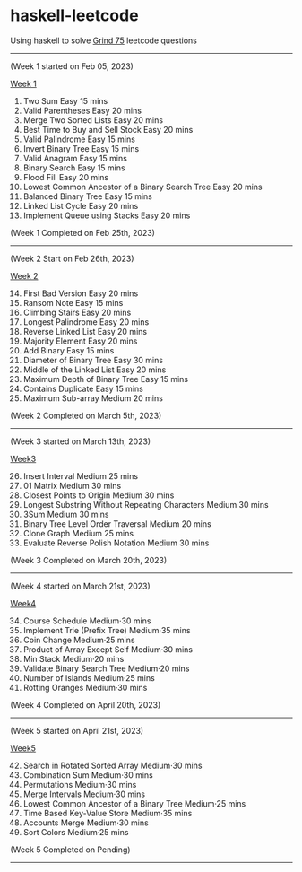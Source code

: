 # haskell-leetcode
Using haskell to solve [Grind 75](https://www.techinterviewhandbook.org/grind75) leetcode questions

---

(Week 1 started on Feb 05, 2023)

[Week 1](https://github.com/cd155/haskell-leetcode/blob/main/main/WeekOne.hs)

1. Two Sum	                                        Easy 15 mins
2. Valid Parentheses	                              Easy 20 mins
3. Merge Two Sorted Lists	                          Easy 20 mins
4. Best Time to Buy and Sell Stock	                Easy 20 mins
5. Valid Palindrome	                                Easy 15 mins
6. Invert Binary Tree	                              Easy 15 mins
7. Valid Anagram	                                  Easy 15 mins
8. Binary Search	                                  Easy 15 mins
9. Flood Fill	                                      Easy 20 mins
10. Lowest Common Ancestor of a Binary Search Tree  Easy 20 mins
11. Balanced Binary Tree	                          Easy 15 mins
12. Linked List Cycle                               Easy 20 mins
13. Implement Queue using Stacks                    Easy 20 mins

(Week 1 Completed on Feb 25th, 2023)

---

(Week 2 Start on Feb 26th, 2023)

[Week 2](https://github.com/cd155/haskell-leetcode/blob/main/main/WeekTwo.hs)

14. First Bad Version	              Easy	20 mins
15. Ransom Note                     Easy	15 mins
16. Climbing Stairs                 Easy	20 mins
17. Longest Palindrome              Easy	20 mins
18. Reverse Linked List             Easy	20 mins
19. Majority Element                Easy	20 mins
20. Add Binary	                    Easy	15 mins
21. Diameter of Binary Tree	        Easy	30 mins
22. Middle of the Linked List       Easy	20 mins
23. Maximum Depth of Binary Tree    Easy    15 mins
24. Contains Duplicate	            Easy    15 mins
25. Maximum Sub-array               Medium  20 mins

(Week 2 Completed on March 5th, 2023)

---

(Week 3 started on March 13th, 2023)

[Week3](https://github.com/cd155/haskell-leetcode/blob/main/main/WeekThree.hs)

26. Insert Interval                                 Medium 25 mins
27. 01 Matrix                                       Medium 30 mins
28. Closest Points to Origin                        Medium 30 mins
29. Longest Substring Without Repeating Characters  Medium 30 mins
30. 3Sum                                            Medium 30 mins
31. Binary Tree Level Order Traversal               Medium 20 mins
32. Clone Graph                                     Medium 25 mins
33. Evaluate Reverse Polish Notation                Medium 30 mins

(Week 3 Completed on March 20th, 2023)

---

(Week 4 started on March 21st, 2023)

[Week4](https://github.com/cd155/haskell-leetcode/blob/main/main/WeekFour.hs)

34. Course Schedule                 Medium·30 mins
35. Implement Trie (Prefix Tree)    Medium·35 mins
36. Coin Change                     Medium·25 mins
37. Product of Array Except Self    Medium·30 mins
38. Min Stack                       Medium·20 mins
39. Validate Binary Search Tree     Medium·20 mins
40. Number of Islands               Medium·25 mins
41. Rotting Oranges                 Medium·30 mins

(Week 4 Completed on April 20th, 2023)

---

(Week 5 started on April 21st, 2023)

[Week5](https://github.com/cd155/haskell-leetcode/blob/main/main/WeekFive.hs)

42. Search in Rotated Sorted Array            Medium·30 mins
43. Combination Sum                           Medium·30 mins
44. Permutations                              Medium·30 mins
45. Merge Intervals                           Medium·30 mins
46. Lowest Common Ancestor of a Binary Tree   Medium·25 mins
47. Time Based Key-Value Store                Medium·35 mins
48. Accounts Merge                            Medium·30 mins
49. Sort Colors                               Medium·25 mins

(Week 5 Completed on Pending)

---